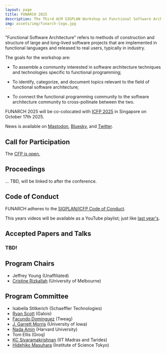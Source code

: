 ```yaml
---
layout: page
title: FUNARCH 2025
description: The Third ACM SIGPLAN Workshop on Functional Software Architecture - FP in the Large
img: assets/img/funarch-logo.jpg
---
```


"Functional Software Architecture" refers to methods of construction
and structure of large and long-lived software projects that are
implemented in functional languages and released to real users,
typically in industry.

The goals for the workshop are:

- To assemble a community interested in software architecture
  techniques and technologies specific to functional programming;

- To identify, categorize, and document topics relevant to
  the field of functional software architecture;

- To connect the functional programming community to the software
  architecture community to cross-pollinate between the two.

FUNARCH 2025 will be co-colocated with [ICFP 2025](https://icfp25.sigplan.org/)
in Singapore on October 17th 2025.

News is available on [Mastodon](https://discuss.systems/@funarch),
[Bluesky](https://bsky.app/profile/funarch.bsky.social), and
[Twitter](https://twitter.com/ACMFUNARCH).

## Call for Participation

The [CFP is open.]({{call_for_participation}})

## Proceedings

... TBD, will be linked to after the conference.

## Code of Conduct

FUNARCH adheres to the [SIGPLAN/ICFP Code of Conduct](https://icfp24.sigplan.org/attending/code-of-conduct).

This years videos will be available as a YouTube playlist; just like [last year's](https://www.youtube.com/playlist?list=PLyrlk8Xaylp6KYpIQg94J6vpyTW9x1Qe7).

## Accepted Papers and Talks

### TBD!

## Program Chairs
- Jeffrey Young (Unaffiliated)
- [Cristine Rizkallah](https://people.eng.unimelb.edu.au/rizkallahc/) (University of Melbourne)

## Program Committee
- Isabella	Stilkerich (Schaeffler Technologies)
- [Ryan	Scott](https://ryanglscott.github.io/about/) (Galois)
- [Facundo	Dominguez](https://github.com/facundominguez) (Tweag)
- [J. Garrett	Morris](https://cs.uiowa.edu/people/garrett-morris) (University of Iowa)
- [Nada	Amin](https://namin.seas.harvard.edu/) (Harvard University)
- Tom	Ellis (Groq)
- [KC	Sivaramakrishnan](https://kcsrk.info/) (IIT Madras and Tarides)
- [Hidehiko	Masuhara](https://prg.is.titech.ac.jp/people/masuhara/) (Institute of Science Tokyo)
